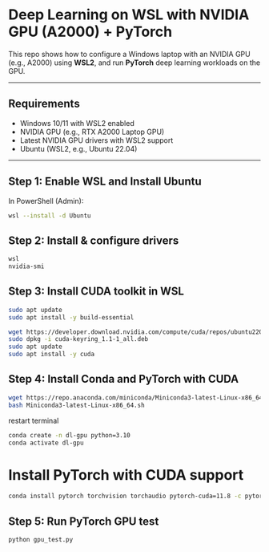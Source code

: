 # Deep Learning on WSL with NVIDIA GPU (A2000) + PyTorch

This repo shows how to configure a Windows laptop with an NVIDIA GPU (e.g., A2000) using **WSL2**, and run **PyTorch** deep learning workloads on the GPU.

---

## Requirements

- Windows 10/11 with WSL2 enabled
- NVIDIA GPU (e.g., RTX A2000 Laptop GPU)
- Latest NVIDIA GPU drivers with WSL2 support
- Ubuntu (WSL2, e.g., Ubuntu 22.04)

---

## Step 1: Enable WSL and Install Ubuntu

In PowerShell (Admin):

```bash
wsl --install -d Ubuntu
```

## Step 2: Install & configure drivers

```bash
wsl
nvidia-smi
```

## Step 3: Install CUDA toolkit in WSL

```bash
sudo apt update
sudo apt install -y build-essential

wget https://developer.download.nvidia.com/compute/cuda/repos/ubuntu2204/x86_64/cuda-keyring_1.1-1_all.deb
sudo dpkg -i cuda-keyring_1.1-1_all.deb
sudo apt update
sudo apt install -y cuda
```

## Step 4: Install Conda and PyTorch with CUDA

```bash
wget https://repo.anaconda.com/miniconda/Miniconda3-latest-Linux-x86_64.sh
bash Miniconda3-latest-Linux-x86_64.sh
```

restart terminal

```bash
conda create -n dl-gpu python=3.10
conda activate dl-gpu
```

# Install PyTorch with CUDA support

```bash
conda install pytorch torchvision torchaudio pytorch-cuda=11.8 -c pytorch -c nvidia
```

## Step 5: Run PyTorch GPU test

```
python gpu_test.py
```
